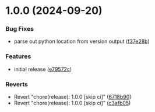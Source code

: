 # 1.0.0 (2024-09-20)


### Bug Fixes

* parse out python location from version output ([f37e28b](https://github.com/mxsdev/LocalSandbox/commit/f37e28b12f5956285cd17b4d243e38a6bccd5571))


### Features

* initial release ([e79572c](https://github.com/mxsdev/LocalSandbox/commit/e79572c80d87871512b7ad789fb47515c8a59145))


### Reverts

* Revert "chore(release): 1.0.0 [skip ci]" ([6718b90](https://github.com/mxsdev/LocalSandbox/commit/6718b903f31de382132278520a00e80f7673c550))
* Revert "chore(release): 1.0.0 [skip ci]" ([c3afb05](https://github.com/mxsdev/LocalSandbox/commit/c3afb05d8214680244cd40007008d328e94f36e1))
